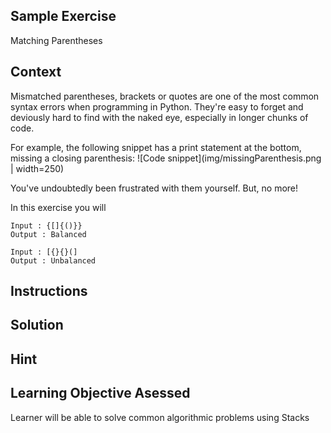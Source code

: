 ## Sample Exercise
Matching Parentheses

## Context
Mismatched parentheses, brackets or quotes are one of the most common syntax errors when programming in Python. They're easy to forget and deviously hard to find with the naked eye, especially in longer chunks of code. 

For example, the following snippet has a print statement at the bottom, missing a closing parenthesis:
![Code snippet](img/missingParenthesis.png | width=250)

You've undoubtedly been frustrated with them yourself. But, no more!

In this exercise you will

```
Input : {[]{()}}
Output : Balanced

Input : [{}{}(]
Output : Unbalanced
```


## Instructions

## Solution

## Hint

## Learning Objective Asessed
Learner will be able to solve common algorithmic problems using Stacks
